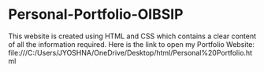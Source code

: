# Personal-Portfolio-OIBSIP
This website is created using HTML and CSS which contains a clear content of all the information required.
Here is the link to open my Portfolio Website:
file:///C:/Users/JYOSHNA/OneDrive/Desktop/html/Personal%20Portfolio.html
